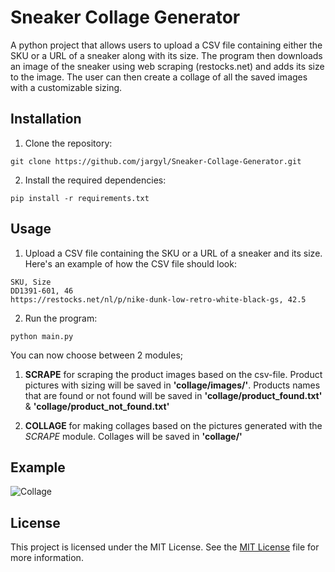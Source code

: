 # Sneaker Collage Generator

A python project that allows users to upload a CSV file containing either the SKU or a URL of a sneaker along with its size. The program then downloads an image of the sneaker using web scraping (restocks.net) and adds its size to the image. The user can then create a collage of all the saved images with a customizable sizing.

## Installation

1. Clone the repository:
```
git clone https://github.com/jargyl/Sneaker-Collage-Generator.git
```

2. Install the required dependencies:
```
pip install -r requirements.txt
```

## Usage

1. Upload a CSV file containing the SKU or a URL of a sneaker and its size. Here's an example of how the CSV file should look:

```
SKU, Size
DD1391-601, 46
https://restocks.net/nl/p/nike-dunk-low-retro-white-black-gs, 42.5
```

2. Run the program:

```
python main.py
```

You can now choose between 2 modules; 

  1. **SCRAPE** for scraping the product images based on the csv-file. Product pictures with sizing will be saved in **'collage/images/'**. Products names that are found or not found will be saved in **'collage/product_found.txt'** & **'collage/product_not_found.txt'**

  2. **COLLAGE** for making collages based on the pictures generated with the _SCRAPE_ module. Collages will be saved in **'collage/'**
  
## Example

![Collage](https://i.imgur.com/MnGJ9ws.png "Collage")


## License
This project is licensed under the MIT License. See the [MIT License](LICENSE) file for more information.
